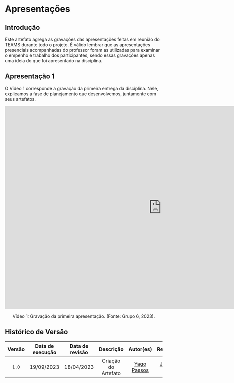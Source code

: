 # Apresentações

## Introdução
Este artefato agrega as gravações das apresentações feitas em reunião do TEAMS durante todo o projeto. É válido lembrar que as apresentações presenciais acompanhadas do professor foram as utilizadas para examinar 
o empenho e trabalho dos participantes, sendo essas gravações apenas uma ideia do que foi apresentado na disciplina.

## Apresentação 1
O Vídeo 1 corresponde a gravação da primeira entrega da disciplina. Nele, explicamos a fase de planejamento que desenvolvemos, juntamente com seus artefatos.

<iframe width="1000vw" height="650vh" src="https://www.youtube.com/embed/yY1mJ0cZrZA" title="Ponto de controle 1" frameborder="0" allow="accelerometer; autoplay; clipboard-write; encrypted-media; gyroscope;
  picture-in-picture" allowfullscreen=""></iframe>

<div style="text-align: center">
<p> Vídeo 1: Gravação da primeira apresentação. (Fonte: Grupo 6, 2023).</p>
</div>

## Histórico de Versão

| Versão | Data de execução | Data de revisão |             Descrição             |                      Autor(es)                       |                     Revisor(es)                      |
| :----: | :--------------: | :-------------: | :-------------------------------: | :--------------------------------------------------: | :--------------------------------------------------: |
| `1.0`  |    19/09/2023    |   18/04/2023    | Criação do Artefato |   [Yago Passos](https://github.com/yagompassos)    | [Jefferson França](https://github.com/Frans6) |

